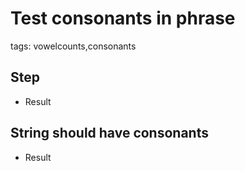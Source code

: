 # Test consonants in phrase

tags: vowelcounts,consonants

## Step

* Result

## String should have consonants

* Result

